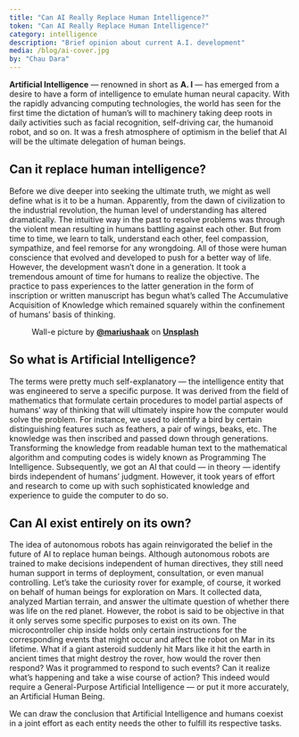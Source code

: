 ```yaml
---  
title: "Can AI Really Replace Human Intelligence?"  
token: "Can AI Really Replace Human Intelligence?"  
category: intelligence  
description: "Brief opinion about current A.I. development"  
media: /blog/ai-cover.jpg  
by: "Chau Dara"
---  
```


**Artificial Intelligence** — renowned in short as **A. I** — has emerged from a desire to have a form of intelligence to emulate human neural capacity. With the rapidly advancing computing technologies, the world has seen for the first time the dictation of human’s will to machinery taking deep roots in daily activities such as facial recognition, self-driving car, the humanoid robot, and so on. It was a fresh atmosphere of optimism in the belief that AI will be the ultimate delegation of human beings.

## Can it replace human intelligence?

Before we dive deeper into seeking the ultimate truth, we might as well define what is it to be a human. Apparently, from the dawn of civilization to the industrial revolution, the human level of understanding has altered dramatically. The intuitive way in the past to resolve problems was through the violent mean resulting in humans battling against each other. But from time to time, we learn to talk, understand each other, feel compassion, sympathize, and feel remorse for any wrongdoing. All of those were human conscience that evolved and developed to push for a better way of life. However, the development wasn’t done in a generation. It took a tremendous amount of time for humans to realize the objective. The practice to pass experiences to the latter generation in the form of inscription or written manuscript has begun what’s called The Accumulative Acquisition of Knowledge which remained squarely within the confinement of humans’ basis of thinking.

<figure>
  <img
    src="/blog/wall-e.jpg"
    alt=""
  />
  <figcaption>
    Wall-e picture by <a href="https://unsplash.com/@mariushaak"><strong>@mariushaak</strong></a> on <a href="https://unsplash.com/"><strong>Unsplash</strong></a>
  </figcaption>
</figure>

## So what is Artificial Intelligence?

The terms were pretty much self-explanatory — the intelligence entity that was engineered to serve a specific purpose. It was derived from the field of mathematics that formulate certain procedures to model partial aspects of humans’ way of thinking that will ultimately inspire how the computer would solve the problem. For instance, we used to identify a bird by certain distinguishing features such as feathers, a pair of wings, beaks, etc. The knowledge was then inscribed and passed down through generations. Transforming the knowledge from readable human text to the mathematical algorithm and computing codes is widely known as Programming The Intelligence. Subsequently, we got an AI that could — in theory — identify birds independent of humans’ judgment. However, it took years of effort and research to come up with such sophisticated knowledge and experience to guide the computer to do so.

## Can AI exist entirely on its own?

The idea of autonomous robots has again reinvigorated the belief in the future of AI to replace human beings. Although autonomous robots are trained to make decisions independent of human directives, they still need human support in terms of deployment, consultation, or even manual controlling. Let’s take the curiosity rover for example, of course, it worked on behalf of human beings for exploration on Mars. It collected data, analyzed Martian terrain, and answer the ultimate question of whether there was life on the red planet. However, the robot is said to be objective in that it only serves some specific purposes to exist on its own. The microcontroller chip inside holds only certain instructions for the corresponding events that might occur and affect the robot on Mar in its lifetime. What if a giant asteroid suddenly hit Mars like it hit the earth in ancient times that might destroy the rover, how would the rover then respond? Was it programmed to respond to such events? Can it realize what’s happening and take a wise course of action? This indeed would require a General-Purpose Artificial Intelligence — or put it more accurately, an Artificial Human Being.

We can draw the conclusion that Artificial Intelligence and humans coexist in a joint effort as each entity needs the other to fulfill its respective tasks.
